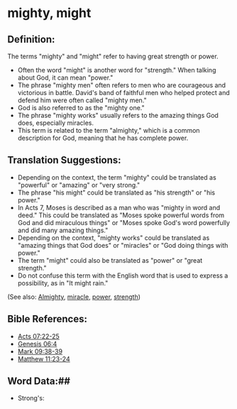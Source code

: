 # mighty, might #

## Definition: ##

The terms "mighty" and "might" refer to having great strength or power.

* Often the word "might" is another word for "strength." When talking about God, it can mean "power."
* The phrase "mighty men" often refers to men who are courageous and victorious in battle. David's band of faithful men who helped protect and defend him were often called "mighty men."
* God is also referred to as the "mighty one."
* The phrase "mighty works" usually refers to the amazing things God does, especially miracles.
* This term is related to the term "almighty," which is a common description for God, meaning that he has complete power.

## Translation Suggestions: ##

* Depending on the context, the term "mighty" could be translated as "powerful" or "amazing" or "very strong."
* The phrase "his might" could be translated as "his strength" or "his power."
* In Acts 7, Moses is described as a man who was "mighty in word and deed." This could be translated as "Moses spoke powerful words from God and did miraculous things" or "Moses spoke God's word powerfully and did many amazing things."
* Depending on the context, "mighty works" could be translated as "amazing things that God does" or "miracles" or "God doing things with power."
* The term "might" could also be translated as "power" or "great strength."
* Do not confuse this term with the English word that is used to express a possibility, as in "It might rain."

(See also: [Almighty](../kt/almighty.md), [miracle](../kt/miracle.md), [power](../kt/power.md), [strength](../other/strength.md))

## Bible References: ##

* [Acts 07:22-25](rc://en/tn/help/act/07/22)
* [Genesis 06:4](rc://en/tn/help/gen/06/04)
* [Mark 09:38-39](rc://en/tn/help/mrk/09/38)
* [Matthew 11:23-24](rc://en/tn/help/mat/11/23)

## Word Data:##

* Strong's: 

